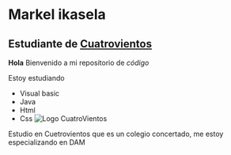 # Markel ikasela
## Estudiante de [Cuatrovientos](https://Cuatrovientos.org)


**Hola** Bienvenido a mi repositorio de _código_

Estoy estudiando
- Visual basic
- Java
- Html
- Css
![Logo CuatroVientos](https://cuatrovientos.org/wp-content/uploads/2025/01/LOGO-CENTRO-INTEGRADO-CUATROVIENTOS-300x115-2.png)

Estudio en Cuetrovientos que es un colegio concertado, me estoy especializando en DAM
